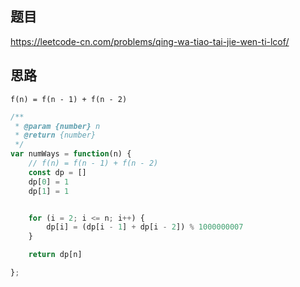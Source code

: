 ## 题目
https://leetcode-cn.com/problems/qing-wa-tiao-tai-jie-wen-ti-lcof/

## 思路

```
f(n) = f(n - 1) + f(n - 2)
```

```js
/**
 * @param {number} n
 * @return {number}
 */
var numWays = function(n) {
    // f(n) = f(n - 1) + f(n - 2)
    const dp = []
    dp[0] = 1
    dp[1] = 1


    for (i = 2; i <= n; i++) {
        dp[i] = (dp[i - 1] + dp[i - 2]) % 1000000007
    }

    return dp[n]

};

```